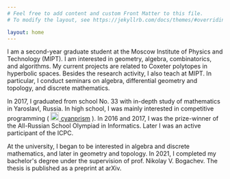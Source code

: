 ```yaml
---
# Feel free to add content and custom Front Matter to this file.
# To modify the layout, see https://jekyllrb.com/docs/themes/#overriding-theme-defaults

layout: home
---
```


I am a second-year graduate student at the Moscow Institute of Physics and Technology (MIPT). I am interested in geometry, algebra, combinatorics, and algorithms. My current projects are related to Coxeter polytopes in hyperbolic spaces. Besides the research activity, I also teach at MIPT. In particular, I conduct seminars on algebra, differential geometry and topology, and discrete mathematics.

In 2017, I graduated from school No. 33 with in-depth study of mathematics in Yaroslavl, Russia. In high school, I was mainly interested in competitive programming ( <a href="https://codeforces.com/profile/Cyanprism"><img src="{{ '/assets/codeforces_logo.png' | relative_url }}" width="20px"> <span class="username">cyanprism</span></a> ). In 2016 and 2017, I was the prize-winner of the All-Russian School Olympiad in Informatics. Later I was an active participant of the ICPC.

At the university, I began to be interested in algebra and discrete mathematics, and later in geometry and topology. 
In 2021, I completed my bachelor's degree under the supervision of prof. Nikolay V. Bogachev. The thesis is published as a preprint at arXiv.

